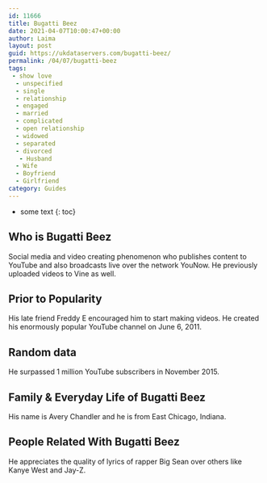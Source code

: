 ```yaml
---
id: 11666
title: Bugatti Beez
date: 2021-04-07T10:00:47+00:00
author: Laima
layout: post
guid: https://ukdataservers.com/bugatti-beez/
permalink: /04/07/bugatti-beez
tags:
 - show love
  - unspecified
  - single
  - relationship
  - engaged
  - married
  - complicated
  - open relationship
  - widowed
  - separated
  - divorced
   - Husband
  - Wife
  - Boyfriend
  - Girlfriend
category: Guides
---
```


* some text
{: toc}


## Who is Bugatti Beez
                  
                  
                  
Social media and video creating phenomenon who publishes content to YouTube and also broadcasts live over the network YouNow. He previously uploaded videos to Vine as well. 
                  
              
            
              
            
                
                
                
## Prior to Popularity
                  
                  
                  
His late friend Freddy E encouraged him to start making videos. He created his enormously popular YouTube channel on June 6, 2011. 
                  
              
            
              
            
                
                
                
## Random data
                  
                  
                  
He surpassed 1 million YouTube subscribers in November 2015.  
                  
              
            
              
            
                
                
                
## Family & Everyday Life of Bugatti Beez
                  
                  
                  
His name is Avery Chandler and he is from East Chicago, Indiana. 
                  
              
            
              
            
                
                
                
## People Related With Bugatti Beez
                  
                  
                  
He appreciates the quality of lyrics of rapper Big Sean over others like Kanye West and Jay-Z. 
                  
              
            
              
            
                
              
            
              
              
            
            
              
            
          
          
          